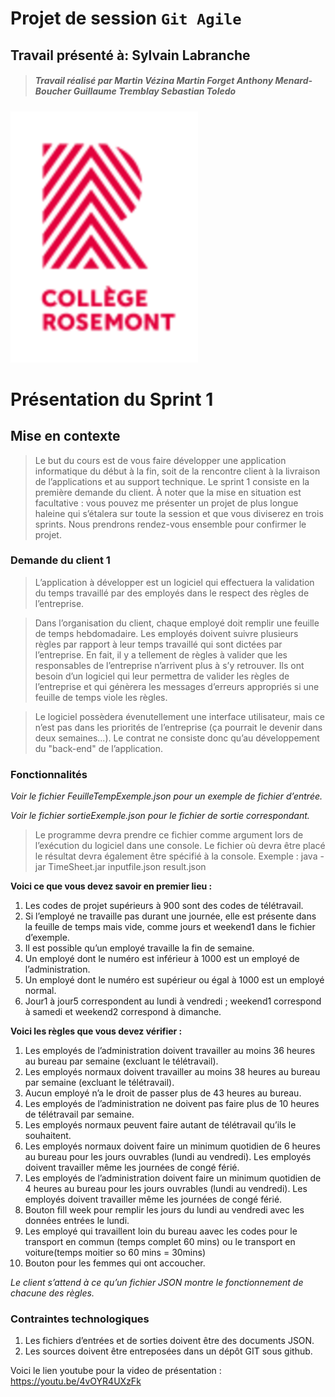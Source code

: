 #  **Projet de session `Git Agile`**

## Travail présenté à: **Sylvain Labranche**
>##### Travail réalisé par ***Martin Vézina*** ***Martin Forget*** ***Anthony Menard-Boucher*** ***Guillaume Tremblay*** ***Sebastian Toledo***

![Logo_Rosemont](/images/logo_college_rosemontReduit.png)

# **Présentation du Sprint 1**


## **Mise en contexte**
>Le but du cours est de vous faire développer une application informatique du début à la fin, soit de la rencontre
client à la livraison de l’applications et au support technique.
Le sprint 1 consiste en la première demande du client.
À noter que la mise en situation est facultative : vous pouvez me présenter un projet de plus longue haleine qui
s’étalera sur toute la session et que vous diviserez en trois sprints. Nous prendrons rendez-vous ensemble pour
confirmer le projet.


### **Demande du client 1**
>L’application à développer est un logiciel qui effectuera la validation du temps travaillé par des employés dans le
respect des règles de l’entreprise.

>Dans l’organisation du client, chaque employé doit remplir une feuille de temps hebdomadaire. Les employés doivent
suivre plusieurs règles par rapport à leur temps travaillé qui sont dictées par l’entreprise. En fait, il y a tellement
de règles à valider que les responsables de l’entreprise n’arrivent plus à s’y retrouver. Ils ont besoin d’un logiciel qui
leur permettra de valider les règles de l’entreprise et qui génèrera les messages d’erreurs appropriés si une feuille de
temps viole les règles.

>Le logiciel possèdera évenutellement une interface utilisateur, mais ce n’est pas dans les priorités de l’entreprise
(ça pourrait le devenir dans deux semaines...). Le contrat ne consiste donc qu’au développement du "back-end" de
l’application.


### **Fonctionnalités**

_Voir le fichier FeuilleTempExemple.json pour un exemple de fichier d’entrée._

_Voir le fichier sortieExemple.json pour le fichier de sortie correspondant._

>Le programme devra prendre ce fichier comme argument lors de l’exécution du logiciel dans une console. Le fichier
où devra être placé le résultat devra également être spécifié à la console. Exemple :
java -jar TimeSheet.jar inputfile.json result.json

**Voici ce que vous devez savoir en premier lieu :**

1. Les codes de projet supérieurs à 900 sont des codes de télétravail.
2. Si l’employé ne travaille pas durant une journée, elle est présente dans la feuille de temps mais vide, comme
jours et weekend1 dans le fichier d’exemple.
3. Il est possible qu’un employé travaille la fin de semaine.
4. Un employé dont le numéro est inférieur à 1000 est un employé de l’administration.
5. Un employé dont le numéro est supérieur ou égal à 1000 est un employé normal.
6. Jour1 à jour5 correspondent au lundi à vendredi ; weekend1 correspond à samedi et weekend2 correspond à
dimanche.

**Voici les règles que vous devez vérifier :**

1. Les employés de l’administration doivent travailler au moins 36 heures au bureau par semaine (excluant le
télétravail).
2. Les employés normaux doivent travailler au moins 38 heures au bureau par semaine (excluant le télétravail).
3. Aucun employé n’a le droit de passer plus de 43 heures au bureau.
4. Les employés de l’administration ne doivent pas faire plus de 10 heures de télétravail par semaine.
5. Les employés normaux peuvent faire autant de télétravail qu’ils le souhaitent.
6. Les employés normaux doivent faire un minimum quotidien de 6 heures au bureau pour les jours ouvrables
(lundi au vendredi). Les employés doivent travailler même les journées de congé férié.
7. Les employés de l’administration doivent faire un minimum quotidien de 4 heures au bureau pour les jours
ouvrables (lundi au vendredi). Les employés doivent travailler même les journées de congé férié.
8. Bouton fill week pour remplir les jours du lundi au vendredi avec les données entrées le lundi.
9. Les employé qui travaillent loin du bureau aavec les codes pour le transport en commun (temps complet 60 mins) ou le transport en voiture(temps moitier so 60 mins = 30mins)
10. Bouton pour les femmes qui ont accoucher.

_Le client s’attend à ce qu’un fichier JSON montre le fonctionnement de chacune des règles._

### **Contraintes technologiques**

1. Les fichiers d’entrées et de sorties doivent être des documents JSON.
2. Les sources doivent être entreposées dans un dépôt GIT sous github.


Voici le lien youtube pour la video de présentation : https://youtu.be/4vOYR4UXzFk
